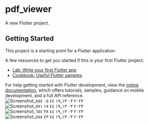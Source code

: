# pdf_viewer

A new Flutter project.

## Getting Started

This project is a starting point for a Flutter application.

A few resources to get you started if this is your first Flutter project:

- [Lab: Write your first Flutter app](https://docs.flutter.dev/get-started/codelab)
- [Cookbook: Useful Flutter samples](https://docs.flutter.dev/cookbook)

For help getting started with Flutter development, view the
[online documentation](https://docs.flutter.dev/), which offers tutorials,
samples, guidance on mobile development, and a full API reference.
![Screenshot_٢٠٢٣ ٠٣ ١٣_١٩ ٤٤ ٠٥ ٨٥٤](https://user-images.githubusercontent.com/106556117/224851996-65568caa-fe38-432e-93a9-d58d1ab2027b.png)
![Screenshot_٢٠٢٣ ٠٣ ١٣_١٩ ٤٤ ١٧ ٥٧١](https://user-images.githubusercontent.com/106556117/224852012-8cae7816-84ec-4b7f-aa27-3a8aedaa0e8b.png)
![Screenshot_٢٠٢٣ ٠٣ ١٣_١٩ ٤٤ ٣٨ ٦٥٤](https://user-images.githubusercontent.com/106556117/224852014-c48473af-a1e4-404a-ba75-f92814e4429f.png)
![Screenshot_٢٠٢٣ ٠٣ ١٣_١٩ ٤٤ ٤٣ ٥٨٨](https://user-images.githubusercontent.com/106556117/224852015-744f1b51-7a1f-4830-86cf-fce30bb2e042.png)
